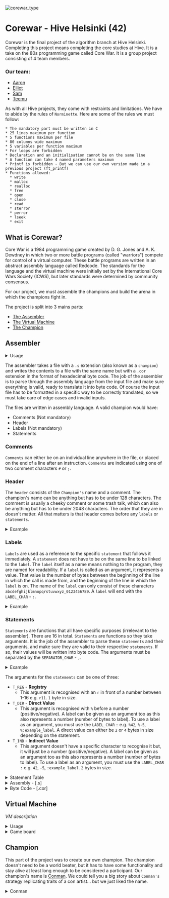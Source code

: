 ![corewar_type](https://user-images.githubusercontent.com/86073849/224506544-f46c4665-5658-43bf-a609-c16889879032.gif)

# Corewar - Hive Helsinki (42)
Corewar is the final project of the algorithm branch at Hive Helsinki. Completing this project means completing the core studies at Hive. It is a take on the 80s programming game called Core War. It is a group project consisting of 4 team members.
### Our team:
* [Aaron](https://github.com/azajay08)
* [Elliot](https://github.com/egalibert)
* [Sam](https://github.com/Samyewel)
* [Teemu](https://github.com/tlahin)

As with all Hive projects, they come with restraints and limitations. We have to abide by the rules of `Norminette`. Here are some of the rules we must follow:
```
* The mandatory part must be written in C
* 25 lines maximum per function
* 5 functions maximum per file
* 80 columns wide maximum
* 5 variables per function maximum
* For loops are forbidden
* Declaration and an initialisation cannot be on the same line
* A function can take 4 named parameters maximum
* Printf is forbidden - But we can use our own version made in a previous project (ft_printf)
* Functions allowed:
  * write
  * malloc
  * realloc
  * free
  * open
  * close
  * read
  * sterror
  * perror
  * lseek
  * exit
```



## What is Corewar?

Core War is a 1984 programming game created by D. G. Jones and A. K. Dewdney in which two or more battle programs (called "warriors") compete for control of a virtual computer. These battle programs are written in an abstract assembly language called Redcode. The standards for the language and the virtual machine were initially set by the International Core Wars Society (ICWS), but later standards were determined by community consensus.

For our project, we must assemble the champions and build the arena in which the champions fight in.

The project is split into 3 mains parts:
- [The Assembler](#assembler)
- [The Virtual Machine](#virtual-machine)
- [The Champion](#champion)


## Assembler

<details>
<summary>Usage</summary>
<br>

```
./asm [filename.s]
```

</details>

The assembler takes a file with a `.s` extension (also known as a `champion`) and writes the contents to a file with the same name but with a `.cor` extension in the format of hexadecimal byte code. The job of the assembler is to parse through the assembly language from the input file and make sure everything is valid, ready to translate it into byte code. Of course the input file has to be formatted in a specific way to be correctly translated, so we must take care of edge cases and invalid inputs. 

The files are written in assembly language. A valid champion would have:
* Comments (Not mandatory)
* Header
* Labels (Not mandatory)
* Statements

### Comments
`Comments` can either be on an individual line anywhere in the file, or placed on the end of a line after an instruction. `Comments` are indicated using one of two comment characters `#` or `;`.

### Header
The `header` consists of the `Champion's` name and a comment. The champion's name can be anything but has to be under 128 characters. The comment is usually a cheeky comment or some trash talk, which can also be anything but has to be under 2048 characters. The order that they are in doesn't matter. All that matters is that header comes before any `labels` or `statements`.

<details>
<summary>Example</summary>
<br>

```
.name    "champions name"
.comment "champions comment"
```
</details>

### Labels
`Labels` are used as a reference to the specific `statement` that follows it immediately. A `statement` does not have to be on the same line to be linked to the `label`. The `label` itself as a name means nothing to the program, they are named for readability. If a `label` is called as an argument, it represents a value. That value is the number of bytes between the beginning of the line in which the call is made from, and the beginning of the line in which the `label` is on. The name of the `label` can only consist of these characters `abcdefghijklmnopqrstuvwxyz_0123456789`. A `label` will end with the `LABEL_CHAR` - `:`.

<details>
<summary>Example</summary>
<br>

```
example_label: <statement> <arg> <arg>

example_label2:
               <statement> <arg> <arg>
```
</details>

### Statements
`Statements` are functions that all have specific purposes (irrelevant to the assembler). There are 16 in total. `Statements` are functions so they take arguments. It is the job of the assembler to parse these `statements` and their arguments, and make sure they are valid to their respective `statements`. If so, their values will be written into byte code. The arguments must be separated by the `SEPARATOR_CHAR` - `,`.
                
<details>
<summary>Example</summary>
<br>

```
add r1, r4, r7
and 42, %:label, r3
st r10, 42  
```
</details>
                
  The arguments for the `statements` can be one of three:
* `T_REG` - __Registry__ 
  * This argument is recognised with an `r` in front of a number between 1-16 e.g. `r11`. `1` byte in size.
* `T_DIR` -  __Direct Value__ 
  * This argument is recognised with `%` before a number (positive/negative). A label can be given as an argument too as this also represents a number (number of bytes to label). To use a label as an argument, you must use the `LABEL_CHAR` `:` e.g. `%42`, `%-5`, `%:example_label`. A direct value can either be `2` or `4` bytes in size depending on the statement.
* `T_IND` -  __Indirect Value__
  * This argument doesn't have a specific character to recognise it but, it will just be a number (positive/negative). A label can be given as an argument too as this also represents a number (number of bytes to label). To use a label as an argument, you must use the `LABEL_CHAR` `:` e.g. `42`, `-5`, `:example_label`. `2` bytes in size.

<details>
<summary>Statement Table</summary>
<br>


|Statement Number|Hex Op Code|Statement Name|Argument 1|Argument 2|Argument 3|
|:-----------:|:---------:|:-------:|:--------:|:--------:|:--------:|
1	 |`01`  |`live`|	 T_DIR|	-|	-|
2  |`02`	 |`ld`|	T_DIR / T_IND|	T_REG|	-|
3  |`03` 	|`st`|	T_REG	|T_REG /T_IND	|-|
4  |`04` 	|`add`|	T_REG|	T_REG|	T_REG|
5	 |`05`  |`sub`|	T_REG	|T_REG|	T_REG|
6  |`06` 	|`and`|	T_REG / T_DIR /T_IND|	T_REG /T_DIR / T_IND|	T_REG|
7	 |`07`  |`or`|	 T_REG / T_DIR / T_IND	|T_REG /T_DIR / T_IND	|T_REG|
8  |`08` 	|`xor`|	 T_REG / T_DIR / T_IND|	T_REG / T_DIR / T_IND|	 T_REG|
9	 |`09`  |`zjmp`|	T_DIR	|-	|-|
10 |`0a` 	|`ldi`|	T_REG / T_DIR /T_IND|	T_REG /T_DIR|	T_REG|
11	|`0b`   |`sti`|	T_REG	|T_REG /T_DIR / T_IND	|T_REG / T_DIR|
12	|`0c`   |`fork`|	T_DIR	|-|	-|
13	|`0d`   |`lld`|	T_DIR / T_IND	|T_REG	|-|
14	|`0e`   |`lldi`|	T_REG / T_DIR /T_IND|	T_REG /T_DIR	|T_REG|
15	|`0f`   |`lfork`|	T_DIR	|-	|-|
16	|`10`  |`aff`|	T_REG	|-	|-|

</details>

          

<details>
<summary>Assembly - [.s]</summary>
<br>

![champ_gif](https://user-images.githubusercontent.com/86073849/227749825-26ec57a5-4422-42a9-b0f2-e549e4576f46.gif)




</details> 


<details>
<summary>Byte Code - [.cor]</summary>
<br>

The byte code written to the `.cor` file must be formatted in a specific way:
* **Magic Header** - `0xea83f3` This is so the file will be read as binary and not to be misinterpreted as a text file.
* **Champion name** - 128 bytes maximum. Unused space filled with `00`s
* **NULL** - 4 bytes of `00` representing NULL
* **Executable code size** - 4 bytes representing the size of the executable code. Must be no bigger than 682.
* **Champion comment** - 2048 bytes maximum. Unused space filled with `00`s
* **NULL** - 4 bytes of `00` representing NULL
* **Executable code** - The champions code turned into to hexadecimal bytes representing the statements and their argument values. 

![byte_code_gif](https://user-images.githubusercontent.com/86073849/227809275-937e96b8-b3fc-4bca-8a54-595a141ac069.gif)




</details> 
                
## Virtual Machine

_VM description_
                
<details>
<summary>Usage</summary>
<br>
 

```
./corewar [-flags] [champion.cor] [champion.cor] [champion.cor]
          Flags:
                -dump (n): Prints the arena with 32 bytes per line at cycle n.
                -d (n): Prints the arena with 64 bytes per line at cycle n.
                -n (n): The next player will be given the ID n.
                -a: Sets the a flag for the 'aff' statement command.
                -b: Enables debug messages.
                -f: 'lld' command reads 4 bytes instead of 2, fixing 42s bug.
```

</details>
<details>
<summary>Game board</summary>
<br>
<img width="1163" alt="Screenshot 2023-03-25 at 0 08 14" src="https://user-images.githubusercontent.com/86073849/227654036-777bc421-8840-4a09-b909-e61afe3e46e9.png">
</details>
                
               

## Champion

This part of the project was to create our own champion. The champion doesn't need to be a world beater, but it has to have some functionality and stay alive at least long enough to be considered a participant. Our champion's name is [Conman](https://github.com/azajay08/Corewar/blob/main/eval_tests/Conman.s). We could tell you a big story about `Conman's` strategy replicating traits of a con artist... but we just liked the name.


<details>
<summary>Conman</summary>
<br>


![champion_gif](https://user-images.githubusercontent.com/86073849/227750598-dd6764d0-78ae-45c0-a7ca-cc31dac356f1.gif)


</details> 


